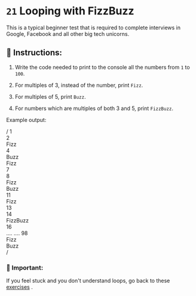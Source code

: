 # `21` Looping with FizzBuzz

This is a typical beginner test that is required to complete interviews in Google, Facebook and all other big tech unicorns.

## :pencil: Instructions:

1. Write the code needed to print to the console all the numbers from `1` to `100`. 

2. For multiples of 3, instead of the number, print `Fizz`.

3. For multiples of 5, print `Buzz`. 

4. For numbers which are multiples of both 3 and 5, print `FizzBuzz`.

Example output:


/
1  
2  
Fizz  
4  
Buzz  
Fizz  
7  
8  
Fizz  
Buzz  
11  
Fizz  
13  
14  
FizzBuzz  
16  
....
....
98  
Fizz  
Buzz  
/



### :mag_right: Important:

If you feel stuck and you don't understand loops, go back to these [exercises](https://gitpod.io/#https://github.com/4GeeksAcademy/javascript-arrays-exercises-tutorial) .